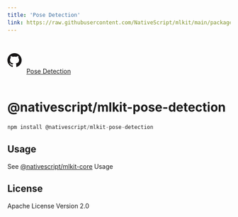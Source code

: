 ```yaml
---
title: 'Pose Detection'
link: https://raw.githubusercontent.com/NativeScript/mlkit/main/packages/mlkit-pose-detection/README.md
---
```


<div style="width: 100%; padding: 1.2em 0em">
	<img alt="github logo" src="../assets/images/github/GitHub-Mark-32px.png" style="display: inline; margin: 1em 0.5em 1em 0em">
	<a href="https://github.com/NativeScript/mlkit/tree/main/packages/mlkit-pose-detection" target="_blank" noopener>Pose Detection</a>
</div>

# @nativescript/mlkit-pose-detection

```javascript
npm install @nativescript/mlkit-pose-detection
```

## Usage

See [@nativescript/mlkit-core](/packages/mlkit-core/README.md) Usage

## License

Apache License Version 2.0
